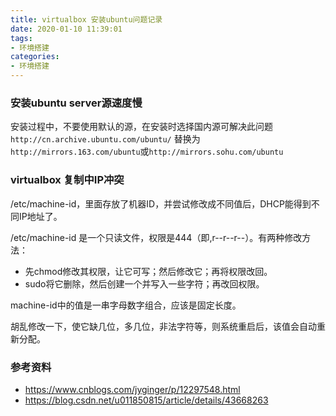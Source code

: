 ```yaml
---
title: virtualbox 安装ubuntu问题记录
date: 2020-01-10 11:39:01
tags:
- 环境搭建
categories:
- 环境搭建
---
```


### 安装ubuntu server源速度慢
安装过程中，不要使用默认的源，在安装时选择国内源可解决此问题
`http://cn.archive.ubuntu.com/ubuntu/` 替换为 `http://mirrors.163.com/ubuntu`或`http://mirrors.sohu.com/ubuntu`

### virtualbox 复制中IP冲突
/etc/machine-id，里面存放了机器ID，并尝试修改成不同值后，DHCP能得到不同IP地址了。

/etc/machine-id 是一个只读文件，权限是444（即,r--r--r--）。有两种修改方法：

- 先chmod修改其权限，让它可写；然后修改它；再将权限改回。
- sudo将它删除，然后创建一个并写入一些字符；再改回权限。

machine-id中的值是一串字母数字组合，应该是固定长度。

胡乱修改一下，使它缺几位，多几位，非法字符等，则系统重启后，该值会自动重新分配。

### 参考资料

- https://www.cnblogs.com/jyginger/p/12297548.html
- https://blog.csdn.net/u011850815/article/details/43668263